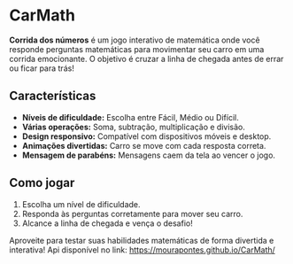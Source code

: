 # CarMath
**Corrida dos números** é um jogo interativo de matemática onde você responde perguntas matemáticas para movimentar seu carro em uma corrida emocionante. O objetivo é cruzar a linha de chegada antes de errar ou ficar para trás!

## Características
- **Níveis de dificuldade:** Escolha entre Fácil, Médio ou Difícil.
- **Várias operações:** Soma, subtração, multiplicação e divisão.
- **Design responsivo:** Compatível com dispositivos móveis e desktop.
- **Animações divertidas:** Carro se move com cada resposta correta.
- **Mensagem de parabéns:** Mensagens caem da tela ao vencer o jogo.

## Como jogar
1. Escolha um nível de dificuldade.
2. Responda às perguntas corretamente para mover seu carro.
3. Alcance a linha de chegada e vença o desafio!

Aproveite para testar suas habilidades matemáticas de forma divertida e interativa!
Api disponível no link: https://mourapontes.github.io/CarMath/
